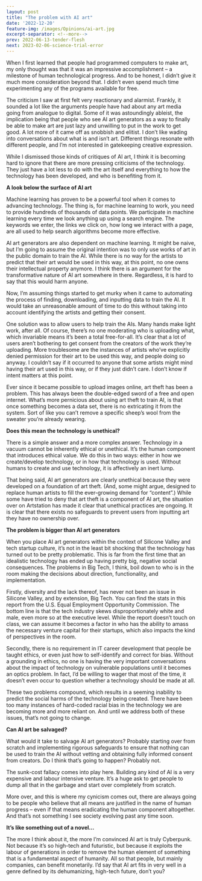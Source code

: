 ```yaml
---
layout: post
title: "The problem with AI art"
date: '2022-12-20'
feature-img: /images/Opinions/ai-art.jpg
excerpt-separator: <!--more-->
prev: 2022-06-13-tender-flesh
next: 2023-02-06-science-trial-error
---
```

When I first learned that people had programmed computers to make art, my only thought was that it was an impressive accomplishment – a milestone of human technological progress. And to be honest, I didn’t give it much more consideration beyond that. I didn’t even spend much time experimenting any of the programs available for free. 

The criticism I saw at first felt very reactionary and alarmist. Frankly, it sounded a lot like the arguments people have had about any art media going from analogue to digital. Some of it was astoundingly ableist, the implication being that people who see AI art generators as a way to finally be able to make art are just lazy and unwilling to put in the work to get good. A lot more of it came off as snobbish and elitist. I don’t like wading into conversations about what is and isn’t art. Different things resonate with different people, and I’m not interested in gatekeeping creative expression.

While I dismissed those kinds of critiques of AI art, I think it is becoming hard to ignore that there are more pressing criticisms of the technology. They just have a lot less to do with the art itself and everything to how the technology has been developed, and who is benefiting from it.

**A look below the surface of AI art**

Machine learning has proven to be a powerful tool when it comes to advancing technology. The thing is, for machine learning to work, you need to provide hundreds of thousands of data points. We participate in machine learning every time we look anything up using a search engine. The keywords we enter, the links we click on, how long we interact with a page, are all used to help search algorithms become more effective. 

AI art generators are also dependent on machine learning. It might be naive, but I’m going to assume the original intention was to only use works of art in the public domain to train the AI. While there is no way for the artists to predict that their art would be used in this way, at this point, no one owns their intellectual property anymore. I think there is an argument for the transformative nature of AI art somewhere in there. Regardless, it is hard to say that this would harm anyone.

Now, I’m assuming things started to get murky when it came to automating the process of finding, downloading, and inputting data to train the AI. It would take an unreasonable amount of time to do this without taking into account identifying the artists and getting their consent.

One solution was to allow users to help train the AIs. Many hands make light work, after all. Of course, there’s no one moderating who is uploading what, which invariable means it’s been a total free-for-all. It’s clear that a lot of users aren’t bothering to get consent from the creators of the work they’re uploading. More troublesome are the instances of artists who’ve explicitly denied permission for their art to be used this way, and people doing so anyway. I couldn’t say if it occurred to anyone that some artists might mind having their art used in this way, or if they just didn’t care. I don’t know if intent matters at this point. 

Ever since it became possible to upload images online, art theft has been a problem. This has always been the double-edged sword of a free and open internet. What’s more pernicious about using art theft to train AI, is that once something becomes a data set, there is no extricating it from the system. Sort of like you can’t remove a specific sheep’s wool from the sweater you’re already wearing.

**Does this mean the technology is unethical?**

There is a simple answer and a more complex answer. Technology in a vacuum cannot be inherently ethical or unethical. It’s the human component that introduces ethical value. We do this in two ways: either in how we create/develop technology, or in how that technology is used. Without humans to create and use technology, it is affectively an inert lump.

That being said, AI art generators are clearly unethical because they were developed on a foundation of art theft. (And, some might argue, designed to replace human artists to fill the ever-growing demand for “content”.) While some have tried to deny that art theft is a component of AI art, the situation over on Artstation has made it clear that unethical practices are ongoing. It is clear that there exists no safeguards to prevent users from inputting art they have no ownership over.

**The problem is bigger than AI art generators**

When you place AI art generators within the context of Silicone Valley and tech startup culture, it’s not in the least bit shocking that the technology has turned out to be pretty problematic. This is far from the first time that an idealistic technology has ended up having pretty big, negative social consequences. The problems in Big Tech, I think, boil down to who is in the room making the decisions about direction, functionality, and implementation.

Firstly, diversity and the lack thereof, has never not been an issue in Silicone Valley, and by extension, Big Tech. You can find the stats in this report from the U.S. Equal Employment Opportunity Commission. The bottom line is that the tech industry skews disproportionately white and male, even more so at the executive level. While the report doesn’t touch on class, we can assume it becomes a factor in who has the ability to amass the necessary venture capital for their startups, which also impacts the kind of perspectives in the room.

Secondly, there is no requirement in IT career development that people be taught ethics, or even just how to self-identify and correct for bias. Without a grounding in ethics, no one is having the very important conversations about the impact of technology on vulnerable populations until it becomes an optics problem. In fact, I’d be willing to wager that most of the time, it doesn’t even occur to question whether a technology should be made at all.

These two problems compound, which results in a seeming inability to predict the social harms of the technology being created. There have been too many instances of hard-coded racial bias in the technology we are becoming more and more reliant on. And until we address both of these issues, that’s not going to change.

**Can AI art be salvaged?**

What would it take to salvage AI art generators? Probably starting over from scratch and implementing rigorous safeguards to ensure that nothing can be used to train the AI without vetting and obtaining fully informed consent from creators. Do I think that’s going to happen? Probably not.

The sunk-cost fallacy comes into play here. Building any kind of AI is a very expensive and labour intensive venture. It’s a huge ask to get people to dump all that in the garbage and start over completely from scratch.

More over, and this is where my cynicism comes out, there are always going to be people who believe that all means are justified in the name of human progress – even if that means eradicating the human component altogether. And that’s not something I see society evolving past any time soon.

**It’s like something out of a novel…**

The more I think about it, the more I’m convinced AI art is truly Cyberpunk. Not because it’s so high-tech and futuristic, but because it exploits the labour of generations in order to remove the human element of something that is a fundamental aspect of humanity. All so that people, but mainly companies, can benefit monetarily. I’d say that AI art fits in very well in a genre defined by its dehumanizing, high-tech future, don’t you?